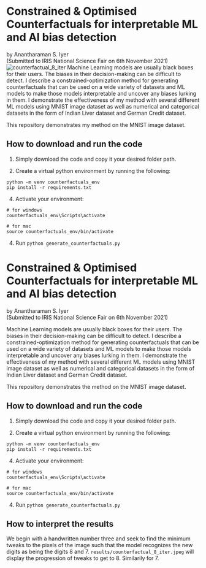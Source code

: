 # Constrained & Optimised Counterfactuals for interpretable ML and AI bias detection
by Anantharaman S. Iyer  
(Submitted to IRIS National Science Fair on 6th  November 2021)
![counterfactual_8_iter](https://github.com/AnantharamanSI/Counterfactuals/assets/54242457/9c3b01a7-befd-4f4d-965b-592e40a57a57)
Machine Learning models are usually black boxes for their users. The biases in their decision-making can be difficult to detect. I describe a constrained-optimization method for generating counterfactuals that can be used on a wide variety of datasets and ML models to make those models interpretable and uncover any biases lurking in them. I demonstrate the effectiveness of my method with several different ML models using MNIST image dataset as well as numerical and categorical datasets in the form of  Indian Liver dataset and German Credit dataset.

This repository demonstrates my method on the MNIST image dataset.

## How to download and run the code
1. Simply download the code and copy it your desired folder path.

2. Create a virtual python environment by running the following:
```
python -m venv counterfactuals_env
pip install -r requirements.txt
```
4. Activate your environment:
```
# for windows 
counterfactuals_env\Scripts\activate

# for mac
source counterfactuals_env/bin/activate
```
4. Run `python generate_counterfactuals.py`

# Constrained & Optimised Counterfactuals for interpretable ML and AI bias detection
by Anantharaman S. Iyer  
(Submitted to IRIS National Science Fair on 6th  November 2021)

Machine Learning models are usually black boxes for their users. The biases in their decision-making can be difficult to detect. I describe a constrained-optimization method for generating counterfactuals that can be used on a wide variety of datasets and ML models to make those models interpretable and uncover any biases lurking in them. I demonstrate the effectiveness of my method with several different ML models using MNIST image dataset as well as numerical and categorical datasets in the form of  Indian Liver dataset and German Credit dataset.

This repository demonstrates the method on the MNIST image dataset.

## How to download and run the code
1. Simply download the code and copy it your desired folder path.

2. Create a virtual python environment by running the following:
```
python -m venv counterfactuals_env
pip install -r requirements.txt
```
4. Activate your environment:
```
# for windows 
counterfactuals_env\Scripts\activate

# for mac
source counterfactuals_env/bin/activate
```
4. Run `python generate_counterfactuals.py`

## How to interpret the results
We begin with a handwritten number three and seek to find the minimum tweaks to the pixels of the image such that the model recognizes the new digits as being the digits 8 and 7.
`results/counterfactual_8_iter.jpeg` will display the progression of tweaks to get to 8. Similarily for 7.
